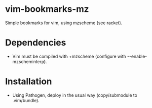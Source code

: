 vim-bookmarks-mz
================

Simple bookmarks for vim, using mzscheme (see racket).

# Dependencies #

* Vim must be compiled with +mzscheme (configure with --enable-mzscheminterp).

# Installation #

* Using Pathogen, deploy in the usual way (copy/submodule to .vim/bundle).

